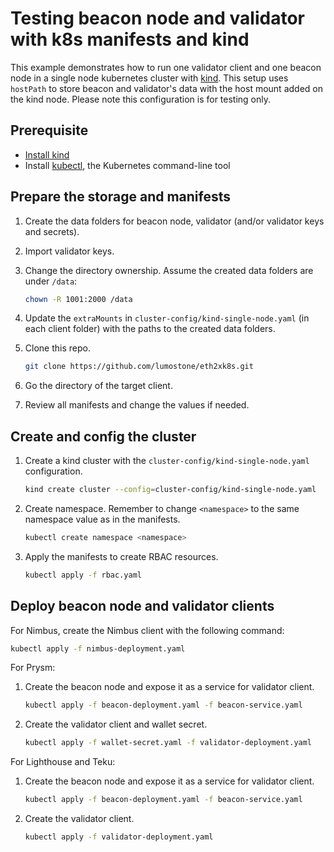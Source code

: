 # Testing beacon node and validator with k8s manifests and kind

This example demonstrates how to run one validator client and one beacon node in a single node kubernetes cluster with [kind](https://kind.sigs.k8s.io/). This setup uses `hostPath` to store beacon and validator's data with the host mount added on the kind node. Please note this configuration is for testing only.

## Prerequisite

- [Install kind](https://kind.sigs.k8s.io/docs/user/quick-start#installation)
- Install [kubectl](https://kubernetes.io/docs/tasks/tools/install-kubectl/), the Kubernetes command-line tool

## Prepare the storage and manifests

1. Create the data folders for beacon node, validator (and/or validator keys and secrets).

2. Import validator keys.

3. Change the directory ownership. Assume the created data folders are under `/data`:

    ```bash
    chown -R 1001:2000 /data
    ```

4. Update the `extraMounts` in `cluster-config/kind-single-node.yaml` (in each client folder) with the paths to the created data folders.

5. Clone this repo.

    ```bash
    git clone https://github.com/lumostone/eth2xk8s.git
    ```

6. Go the directory of the target client.

7. Review all manifests and change the values if needed.

## Create and config the cluster

1. Create a kind cluster with the `cluster-config/kind-single-node.yaml` configuration.

    ```bash
    kind create cluster --config=cluster-config/kind-single-node.yaml 
    ```

2. Create namespace. Remember to change `<namespace>` to the same namespace value as in the manifests. 

    ```bash
    kubectl create namespace <namespace>

3. Apply the manifests to create RBAC resources.

    ```bash
    kubectl apply -f rbac.yaml
    ```

## Deploy beacon node and validator clients

For Nimbus, create the Nimbus client with the following command:

```bash
kubectl apply -f nimbus-deployment.yaml
```

For Prysm:

1. Create the beacon node and expose it as a service for validator client.

    ```bash
    kubectl apply -f beacon-deployment.yaml -f beacon-service.yaml
    ```

2. Create the validator client and wallet secret.

    ```bash
    kubectl apply -f wallet-secret.yaml -f validator-deployment.yaml
    ```

For Lighthouse and Teku:

1. Create the beacon node and expose it as a service for validator client.

    ```bash
    kubectl apply -f beacon-deployment.yaml -f beacon-service.yaml
    ```

2. Create the validator client.

    ```bash
    kubectl apply -f validator-deployment.yaml
    ```
